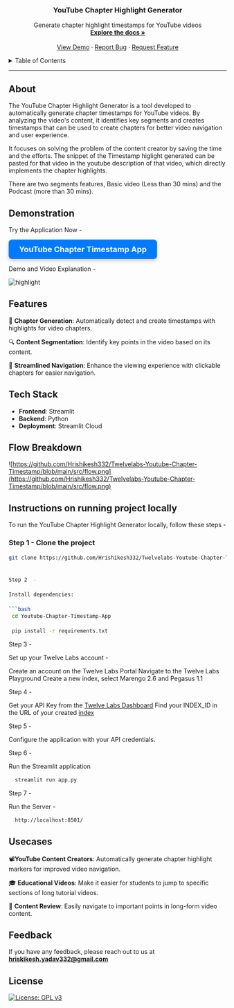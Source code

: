 <br />
<div align="center">
  <h3 align="center">YouTube Chapter Highlight Generator</h3>
  <p align="center">
    Generate chapter highlight timestamps for YouTube videos
    <br />
    <a href="https://github.com/Hrishikesh332/Twelvelabs-Youtube-Chapter-Timestamp"><strong>Explore the docs »</strong></a>
    <br />
    <br />
    <a href="https://twelvelabs-highlight-generator.streamlit.app/">View Demo</a>
    ·
    <a href="https://github.com/Hrishikesh332/Twelvelabs-Youtube-Chapter-Timestamp/issues">Report Bug</a>
    ·
    <a href="https://github.com/Hrishikesh332/Twelvelabs-Youtube-Chapter-Timestamp/issues">Request Feature</a>
  </p>
</div>

<details>
  <summary>Table of Contents</summary>
  <ol>
    <li><a href="#about">About</a></li>
    <li><a href="#features">Features</a></li>
    <li><a href="#tech-stack">Tech Stack</a></li>
    <li><a href="#instructions-on-running-project-locally">Instructions on running project locally</a></li>
    <li><a href="#usecases">Usecases</a></li>
    <li><a href="#feedback">Feedback</a></li>
  </ol>
</details>

------

## About

The YouTube Chapter Highlight Generator is a tool developed to automatically generate chapter timestamps for YouTube videos. By analyzing the video's content, it identifies key segments and creates timestamps that can be used to create chapters for better video navigation and user experience.

It focuses on solving the problem of the content creator by saving the time and the efforts. The snippet of the Timestamp higlight generated can be pasted for that video in the youtube description of that video, which directly implements the chapter highlights.

There are two segments features, Basic video (Less than 30 mins) and the Podcast (more than 30 mins). 

## Demonstration

Try the Application Now -

<a href="https://twelvelabs-highlight-generator.streamlit.app/" target="_blank" style="
    display: inline-block;
    padding: 12px 24px;
    font-size: 18px;
    font-weight: bold;
    color: #ffffff;
    background-color: #007bff;
    border: none;
    border-radius: 8px;
    text-align: center;
    text-decoration: none;
    box-shadow: 0 4px 8px rgba(0,0,0,0.2);
    transition: background-color 0.3s, box-shadow 0.3s;
">
    YouTube Chapter Timestamp App
</a>


Demo and Video Explanation -

![highlight](https://youtu.be/z-_PJqjTZmM)

## Features

🎯 **Chapter Generation**: Automatically detect and create timestamps with highlights for video chapters.

🔍 **Content Segmentation**: Identify key points in the video based on its content.

🚀 **Streamlined Navigation**: Enhance the viewing experience with clickable chapters for easier navigation.

## Tech Stack

- **Frontend**: Streamlit
- **Backend**: Python
- **Deployment**: Streamlit Cloud


## Flow Breakdown

![https://github.com/Hrishikesh332/Twelvelabs-Youtube-Chapter-Timestamp/blob/main/src/flow.png](https://github.com/Hrishikesh332/Twelvelabs-Youtube-Chapter-Timestamp/blob/main/src/flow.png)

## Instructions on running project locally

To run the YouTube Chapter Highlight Generator locally, follow these steps -

### Step 1 - Clone the project

```bash
git clone https://github.com/Hrishikesh332/Twelvelabs-Youtube-Chapter-Timestamp.git


Step 2  -

Install dependencies:

```bash
 cd Youtube-Chapter-Timestamp-App
 
 pip install -r requirements.txt
```

Step 3 - 

Set up your Twelve Labs account -

Create an account on the Twelve Labs Portal
Navigate to the Twelve Labs Playground
Create a new index, select Marengo 2.6 and Pegasus 1.1


Step 4 -

Get your API Key from the [Twelve Labs Dashboard](https://playground.twelvelabs.io/dashboard/api-key)
Find your INDEX_ID in the URL of your created [index](https://playground.twelvelabs.io/indexes/{index_id})

Step 5 -

Configure the application with your API credentials.

Step 6 -

Run the Streamlit application

```bash
  streamlit run app.py
```

Step 7 - 

Run the Server -

```bash
  http://localhost:8501/
```

## Usecases

📽️**YouTube Content Creators**: Automatically generate chapter highlight markers for improved video navigation.

🎓 **Educational Videos**: Make it easier for students to jump to specific sections of long tutorial videos.

🎥 **Content Review**: Easily navigate to important points in long-form video content.

## Feedback

If you have any feedback, please reach out to us at **hriskikesh.yadav332@gmail.com**


## License

[![License: GPL v3](https://img.shields.io/badge/License-GPLv3-blue.svg)](https://www.gnu.org/licenses/gpl-3.0)


